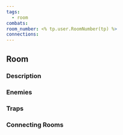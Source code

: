 ```yaml
---
tags:
  - room
combats: 
room_number: <% tp.user.RoomNumber(tp) %>
connections: 
---
```


## Room 
### Description

### Enemies

### Traps

### Connecting Rooms

